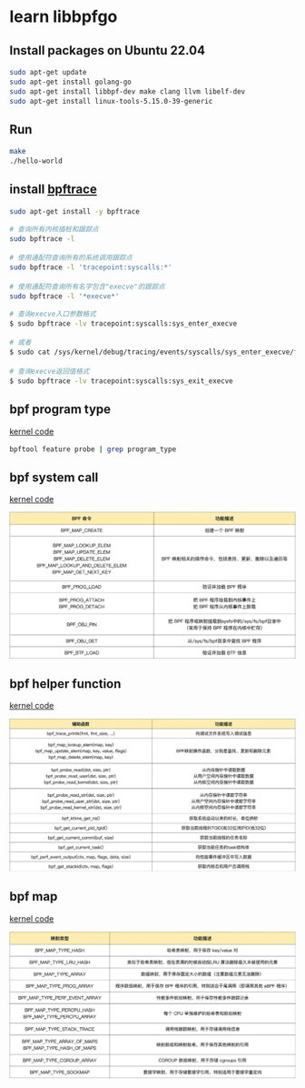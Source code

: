 # learn libbpfgo

## Install packages on Ubuntu 22.04

```sh
sudo apt-get update
sudo apt-get install golang-go
sudo apt-get install libbpf-dev make clang llvm libelf-dev
sudo apt-get install linux-tools-5.15.0-39-generic
```

## Run

```sh
make
./hello-world
```

## install [bpftrace](https://github.com/iovisor/bpftrace)

```sh
sudo apt-get install -y bpftrace
```

```sh
# 查询所有内核插桩和跟踪点
sudo bpftrace -l

# 使用通配符查询所有的系统调用跟踪点
sudo bpftrace -l 'tracepoint:syscalls:*'

# 使用通配符查询所有名字包含"execve"的跟踪点
sudo bpftrace -l '*execve*'
```

```sh
# 查询execve入口参数格式
$ sudo bpftrace -lv tracepoint:syscalls:sys_enter_execve

# 或者
$ sudo cat /sys/kernel/debug/tracing/events/syscalls/sys_enter_execve/format

# 查询execve返回值格式
$ sudo bpftrace -lv tracepoint:syscalls:sys_exit_execve
```

## bpf program type

[kernel code](https://elixir.bootlin.com/linux/v5.13/source/include/uapi/linux/bpf.h#L908)

```sh
bpftool feature probe | grep program_type
```

## bpf system call

[kernel code](https://elixir.bootlin.com/linux/v5.13/source/include/uapi/linux/bpf.h#L828)

![](doc/most-use-command.PNG)


## bpf helper function

[kernel code](https://elixir.bootlin.com/linux/v5.13/source/include/uapi/linux/bpf.h#L1463)

![](doc/most-use-func.PNG)

## bpf map 

[kernel code](https://elixir.bootlin.com/linux/v5.13/source/include/uapi/linux/bpf.h#L867)

![](doc/most-use-map.PNG)
